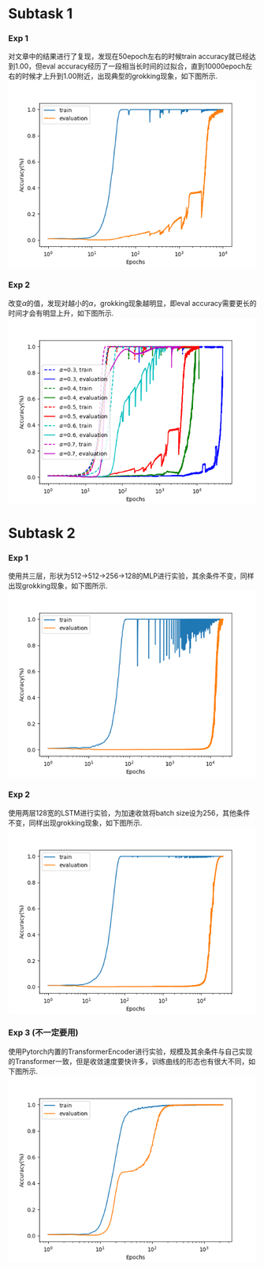 # Subtask 1
### Exp 1
对文章中的结果进行了复现，发现在50epoch左右的时候train accuracy就已经达到1.00，但eval accuracy经历了一段相当长时间的过拟合，直到10000epoch左右的时候才上升到1.00附近，出现典型的grokking现象，如下图所示.
![](subtask1/subtask1_reproduce.png)

### Exp 2
改变$\alpha$的值，发现对越小的$\alpha$，grokking现象越明显，即eval accuracy需要更长的时间才会有明显上升，如下图所示.
![](subtask1/subtask1_alpha.png)

# Subtask 2
### Exp 1
使用共三层，形状为512->512->256->128的MLP进行实验，其余条件不变，同样出现grokking现象，如下图所示.
![](subtask2/subtask2_mlp.png)

### Exp 2
使用两层128宽的LSTM进行实验，为加速收敛将batch size设为256，其他条件不变，同样出现grokking现象，如下图所示.
![](subtask2/subtask2_lstm.png)

### Exp 3 (不一定要用)
使用Pytorch内置的TransformerEncoder进行实验，规模及其余条件与自己实现的Transformer一致，但是收敛速度要快许多，训练曲线的形态也有很大不同，如下图所示. 
![](subtask2/subtask2_trans_native.png)